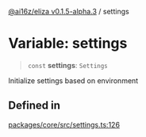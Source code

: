 [@ai16z/eliza v0.1.5-alpha.3](../index.md) / settings

# Variable: settings

> `const` **settings**: `Settings`

Initialize settings based on environment

## Defined in

[packages/core/src/settings.ts:126](https://github.com/konstantine25b/eliza/blob/main/packages/core/src/settings.ts#L126)
